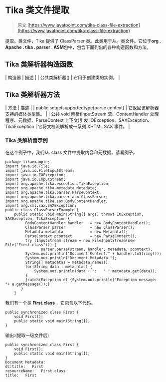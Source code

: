 # Tika 类文件提取

> 原文:[https://www.javatpoint.com/tika-class-file-extraction](https://www.javatpoint.com/tika-class-file-extraction)

提取。类文件，Tika 提供了 ClassParser 类。此类用于从。类文件。它位于**org . Apache . tika . parser . ASM**包中，包含下面列出的各种构造函数和方法。

## Tika 类解析器构造函数

| 构造器 | 描述 |
| 公共类解析器() | 它用于创建类的实例。 |

## Tika 类解析器方法

| 方法 | 描述 |
| public set<mediatype>getsupportedtype(parse context)</mediatype> | 它返回该解析器支持的媒体类型集。 |
| 公共 void 解析(InputStream 流、ContentHandler 处理程序、元数据、ParseContext 上下文)引发 IOException、SAXException、TikaException | 它将文档流解析成一系列 XHTML SAX 事件。 |

### Tika 类解析器示例

在这个例子中，我们从. class 文件中提取内容和元数据。请看例子。

```
package tikaexample;
import java.io.File;
import java.io.FileInputStream;
import java.io.IOException;
import java.io.InputStream;
import org.apache.tika.exception.TikaException;
import org.apache.tika.metadata.Metadata;
import org.apache.tika.parser.ParseContext;
import org.apache.tika.parser.asm.ClassParser;
import org.apache.tika.sax.BodyContentHandler;
import org.xml.sax.SAXException;
public class ClassParserExample {
	public static void main(String[] args) throws IOException, SAXException, TikaException {
		 BodyContentHandler handler   = new BodyContentHandler();
		 ClassParser parser           = new ClassParser();
		 Metadata metadata            = new Metadata();
		 ParseContext pcontext        = new ParseContext();
		 try (InputStream stream = new FileInputStream(new File("First.class"))) {
		        parser.parse(stream, handler, metadata, pcontext);
	     System.out.println("Document Content:" + handler.toString());
	     System.out.println("Document Metadata:");
	     String[] metadatas = metadata.names(); 
	     for(String data : metadatas) {
	         System.out.println(data + ":   " + metadata.get(data));  
	     }
		 }catch(Exception e) {System.out.println("Exception message: "+ e.getMessage());}
	   }
	}

```

我们有一个类 **First.class** ，它包含以下代码。

```
public synchronized class First {
    void First();
    public static void main(String[]);
}

```

输出:(提取一级文件后)

```
public synchronized class First {
    void First();
    public static void main(String[]);
}
Document Metadata:
dc:title:   First
resourceName:   First.class
title:   First

```